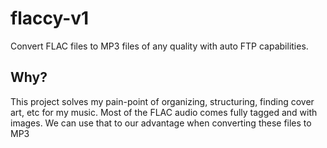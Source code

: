 # flaccy-v1

Convert FLAC files to MP3 files of any quality with auto FTP capabilities.

## Why?

This project solves my pain-point of organizing, structuring, finding cover art, etc for my music. Most of the FLAC audio comes fully tagged and with images. We can use that to our advantage when converting these files to MP3
